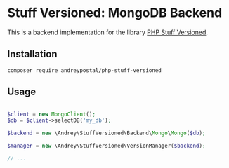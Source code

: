 # Stuff Versioned: MongoDB Backend

This is a backend implementation for the library [PHP Stuff Versioned](https://github.com/andreypostal/php-stuff-versioned).

## Installation

```
composer require andreypostal/php-stuff-versioned
```

## Usage

```php

$client = new MongoClient();
$db = $client->selectDB('my_db');

$backend = new \Andrey\StuffVersioned\Backend\Mongo\Mongo($db);

$manager = new \Andrey\StuffVersioned\VersionManager($backend);

// ...

```